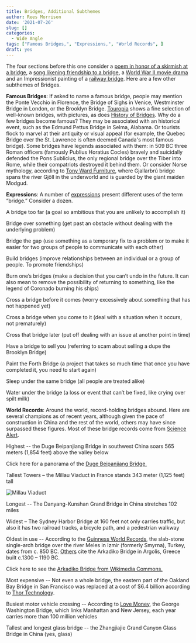 ```yaml
---
title: Bridges, Additional Subthemes
author: Rees Morrison
date: '2021-07-26'
slug: []
categories:
  - Wide Angle
tags: ["Famous Bridges,", "Expressions,", "World Records", ]
draft: yes
---
```


The four sections before this one consider a [poem in honor of a skirmish at a bridge](Concord), a [song likening friendship to a bridge](Troubled), a [World War II movie drama](Kwai) and an Impressionist painting of a [railway bridge](Monet).  Here are a few other subthemes of Bridges.

<!--more-->

**Famous Bridges**:  If asked to name a famous bridge, people may mention the Ponte Vecchio in Florence, the Bridge of Sighs in Venice, Westminster Bridge in London, or the Brooklyn Bridge. [Touropia](https://www.touropia.com/most-famous-bridges-in-the-world/) shows a fine selection of well-known bridges, with pictures, as does [History of Bridges](http://www.historyofbridges.com/famous-bridges/list-of-famous-bridges/).  Why do a few bridges become famous?  They may be associated with an historical event, such as the Edmund Pettus Bridge in Selma, Alabama.  Or tourists flock to marvel at their antiquity or visual appeal (for example, the Quebec Bridge over the St. Lawrence is often deemed Canada's most famous bridge).  Some bridges have legends associated with them: in 509 BC three Roman officers (famously Publius Horatius Cocles) bravely and suicidally defended the Pons Sublicius, the only regional bridge over the Tiber into Rome, while their compatriots destroyed it behind them.  Or consider Norse mythology, according to [Tony Ward Furniture](https://www.tonywardfurniture.co.uk/blog/garden-bridges-in-myths-and-legends), where Gjallarbrú bridge spans the river Gjöll in the underworld and is guarded by the giant maiden Modgud.

**Expressions**: A number of [expressions](https://englishbyday.com/bridge-idioms/) present different uses of the term “bridge.”  Consider a dozen.

A bridge too far (a goal so ambitious that you are unlikely to accomplish it)

Bridge over something (get past an obstacle without dealing with the underlying problem)

Bridge the gap (use something as a temporary fix to a problem or to make it easier for two groups of people to communicate with each other)

Build bridges (improve relationships between an individual or a group of people. To promote friendships)

Burn one’s bridges (make a decision that you can’t undo in the future. It can also mean to remove the possibility of returning to something, like the legend of Coronado burning his ships)

Cross a bridge before it comes (worry excessively about something that has not happened yet)

Cross a bridge when you come to it (deal with a situation when it occurs, not prematurely)

Cross that bridge later (put off dealing with an issue at another point in time)

Have a bridge to sell you (referring to scam about selling a dupe the Brooklyn Bridge)

Paint the Forth Bridge (a project that takes so much time that once you have completed it, you need to start again)

Sleep under the same bridge (all people are treated alike)

Water under the bridge (a loss or event that can’t be fixed, like crying over spilt milk)

**World Records**:  Around the world, record-holding bridges abound.  Here are several champions as of recent years, although given the pace of construction in China and the rest of the world, others may have since surpassed these figures.  Most of these bridge records come from [Science Alert]( https://www.sciencealert.com/watch-here-s-a-dizzying-view-of-the-tallest-bridge-in-the-world).

Highest -- the Duge Beipanjiang Bridge in southwest China soars 565 meters (1,854 feet) above the valley below 

Click here for a panorama of the [Duge Beipanjiang Bridge.](https://www.sciencealert.com/watch-here-s-a-dizzying-view-of-the-tallest-bridge-in-the-world)

Tallest Towers – the Millau Viaduct in France stands 343 meter (1,125 feet) tall   

![Millau Viaduct](/media/BridgesTallest.jpg)

Longest --  The Danyang-Kunshan Grand Bridge in China stretches 102 miles

Widest – The Sydney Harbor Bridge at 160 feet not only carries traffic, but also it has two railroad tracks, a bicycle path, and a pedestrian walkway

Oldest in use -- According to the [Guinness World Records](https://www.guinnessworldrecords.com/world-records/oldest-bridge), the slab-stone single-arch bridge over the river Meles in Izmir (formerly Smyrna), Turkey, dates from c. 850 BC.  [Others](https://www.oldest.org/structures/bridges/) cite the Arkadiko Bridge in  Argolis, Greece built c.1300 – 1190 BC.

Click here to see the [Arkadiko Bridge from Wikimedia Commons.](https://www.oldest.org/structures/bridges/)

Most expensive -- Not even a whole bridge, the eastern part of the Oakland Bay Bridge in San Francisco was replaced at a cost of $6.4 billion according to [Thor Technology](https://www.thortechnology.co.uk/bridges/the-7-most-expensive-bridges-built-2/).

Busiest motor vehicle crossing -- According to [Love Money](https://www.lovemoney.com/gallerylist/74838/the-worlds-most-expensive-bridges), the George Washington Bridge, which links Manhattan and New Jersey, each year carries more than 100 million vehicles

Tallest and longest glass bridge -- the Zhangjiajie Grand Canyon Glass Bridge in China (yes, glass)
